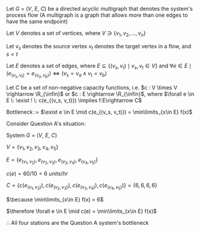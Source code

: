 Let $G$ = ($V$, $E$, $C$) be a directed acyclic multigraph that denotes the system's process flow (A multigraph is a graph that allows more than one edges to have the same endpoint)

Let $V$ denotes a set of vertices, where $V \ni \{v_1, v_2, ... , v_n\}$ 

Let $v_s$ denotes the source vertex $v_t$ denotes the target vertex in a flow, and $s \lt t$

Let $E$ denotes a set of edges, where  $E \subseteq \{(v_s,v_t)\mid v_s,v_t\in V\}$ and $\forall e \in E \mid (e_{(v_s, v_t)}=e_{(v_a, v_b)}) \iff (v_s = v_a \land v_t = v_b)$

Let $C$ be a set of non-negative capacity functions, i.e. $c : V \times V \rightarrow \R_{\infin}$ or $c : E \rightarrow \R_{\infin}$, where $\forall e \in E \: \exist ! \: c(e_{(v_s, v_t)}) \implies f:E\rightarrow C$

Bottleneck := $\exist e \in E \mid c(e_{(v_s, v_t)}) = \min\limits_{x\in E} f(x)$

Consider Question A's situation: 

System $G$ = ($V$, $E$, $C$)

$V = \{v_1, v_2, v_3, v_4, v_5\}$

$E = \{e_{(v_1, v_2)}, e_{(v_2, v_3)}, e_{(v_3, v_4)}, e_{(v_4, v_5)}\}$

$c(e) = 60 / 10 = 6 \: units/hr$

$C = \{c(e_{(v_1, v_2)}), c(e_{(v_2, v_3)}), c(e_{(v_3, v_4)}), c(e_{(v_4, v_5)})\} = \{6, 6, 6, 6 \}$

$\because \min\limits_{x\in E} f(x) = 6$

$\therefore \forall e \in E \mid c(e) = \min\limits_{x\in E} f(x)$

$\therefore$ All four stations are the Question A system's bottleneck
